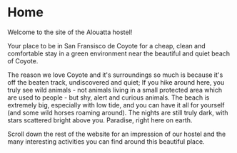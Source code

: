Home
===================

Welcome to the site of the Alouatta hostel! 

Your place to be in San Fransisco de Coyote for a cheap, clean 
and comfortable stay in a green environment near the beautiful 
and quiet beach of Coyote. 

The reason we love Coyote and it's surroundings so much is because 
it's off the beaten track, undiscovered and quiet; If you hike 
around here, you truly see wild animals - not animals living in a 
small protected area which are used to people - but shy, alert and 
curious animals. 
The beach is extremely big, especially with low tide, and you can 
have it all for yourself (and some wild horses roaming around). 
The nights are still truly dark, with stars scattered bright above you. 
Paradise, right here on earth.

Scroll down the rest of the website for an impression of our hostel and 
the many interesting activities you can find around this beautiful place.



 





